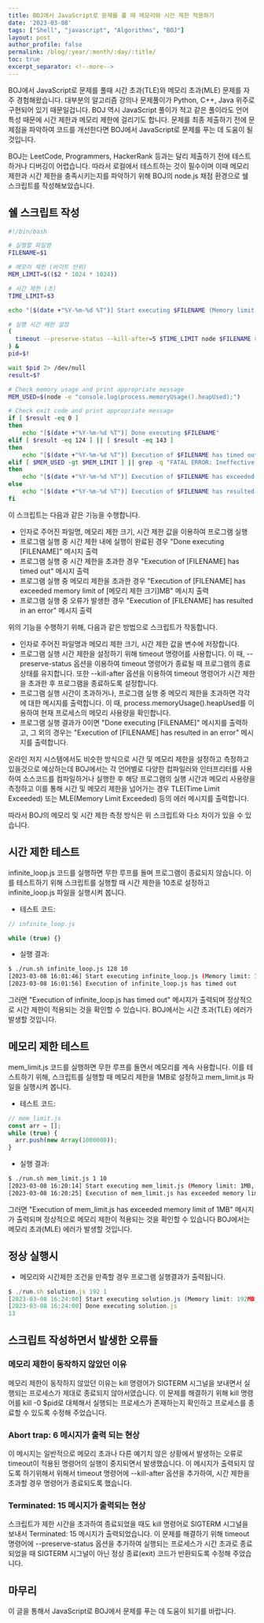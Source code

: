 ```yaml
---
title: BOJ에서 JavaScript로 문제를 풀 때 메모리와 시간 제한 적용하기
date: '2023-03-08'
tags: ["Shell", "javascript", "Algorithms", "BOJ"]
layout: post
author_profile: false
permalink: /blog/:year/:month/:day/:title/
toc: true
excerpt_separator: <!--more-->
---
```


BOJ에서 JavaScript로 문제를 풀때 시간 초과(TLE)와 메모리 초과(MLE) 문제를 자주 경험해왔습니다. 대부분의 알고리즘 강의나 문제풀이가 Python, C++, Java 위주로 구현되어 있기 때문일겁니다. BOJ 역시 JavaScript 풀이가 적고 같은 풀이라도 언어 특성 때문에 시간 제한과 메모리 제한에 걸리기도 합니다. 문제를 최종 제출하기 전에 문제점을 파악하여 코드를 개선한다면 BOJ에서 JavaScript로 문제를 푸는 데 도움이 될 것입니다.

BOJ는 LeetCode, Programmers, HackerRank 등과는 달리 제출하기 전에 테스트 하거나 디버깅이 어렵습니다. 따라서 로컬에서 테스트하는 것이 필수이며 이때 메모리 제한과 시간 제한을 충족시키는지를 파악하기 위해 BOJ의 node.js 채점 환경으로 쉘 스크립트를 작성해보았습니다.

<!--more-->

## 쉘 스크립트 작성

```bash
#!/bin/bash

# 실행할 파일명
FILENAME=$1

# 메모리 제한 (바이트 단위)
MEM_LIMIT=$(($2 * 1024 * 1024))

# 시간 제한 (초)
TIME_LIMIT=$3

echo "[$(date +"%Y-%m-%d %T")] Start executing $FILENAME (Memory limit: $2MB, Time limit: $TIME_LIMIT s)"

# 실행 시간 제한 설정
(
  timeout --preserve-status --kill-after=5 $TIME_LIMIT node $FILENAME > stdout.txt 2> stderr.txt
) &
pid=$!

wait $pid 2> /dev/null
result=$?

# Check memory usage and print appropriate message
MEM_USED=$(node -e "console.log(process.memoryUsage().heapUsed);")

# Check exit code and print appropriate message
if [ $result -eq 0 ]
then
    echo "[$(date +"%Y-%m-%d %T")] Done executing $FILENAME"
elif [ $result -eq 124 ] || [ $result -eq 143 ]
then
    echo "[$(date +"%Y-%m-%d %T")] Execution of $FILENAME has timed out"
elif [ $MEM_USED -gt $MEM_LIMIT ] || grep -q "FATAL ERROR: Ineffective mark-compacts near heap limit Allocation failed" stderr.txt
then
    echo "[$(date +"%Y-%m-%d %T")] Execution of $FILENAME has exceeded memory limit of $2MB"
else
    echo "[$(date +"%Y-%m-%d %T")] Execution of $FILENAME has resulted in an error"
fi
```

이 스크립트는 다음과 같은 기능을 수행합니다.

- 인자로 주어진 파일명, 메모리 제한 크기, 시간 제한 값을 이용하여 프로그램 실행
- 프로그램 실행 중 시간 제한 내에 실행이 완료된 경우 "Done executing [FILENAME]" 메시지 출력
- 프로그램 실행 중 시간 제한을 초과한 경우 "Execution of [FILENAME] has timed out" 메시지 출력
- 프로그램 실행 중 메모리 제한을 초과한 경우 "Execution of [FILENAME] has exceeded memory limit of [메모리 제한 크기]MB" 메시지 출력
- 프로그램 실행 중 오류가 발생한 경우 "Execution of [FILENAME] has resulted in an error" 메시지 출력

위의 기능을 수행하기 위해, 다음과 같은 방법으로 스크립트가 작동합니다.

- 인자로 주어진 파일명과 메모리 제한 크기, 시간 제한 값을 변수에 저장합니다.
- 프로그램 실행 시간 제한을 설정하기 위해 timeout 명령어를 사용합니다. 이 때, --preserve-status 옵션을 이용하여 timeout 명령어가 종료될 때 프로그램의 종료 상태를 유지합니다. 또한 --kill-after 옵션을 이용하여 timeout 명령어가 시간 제한을 초과한 후 프로그램을 종료하도록 설정합니다.
- 프로그램 실행 시간이 초과하거나, 프로그램 실행 중 메모리 제한을 초과하면 각각에 대한 메시지를 출력합니다. 이 때, process.memoryUsage().heapUsed를 이용하여 현재 프로세스의 메모리 사용량을 확인합니다.
- 프로그램 실행 결과가 0이면 "Done executing [FILENAME]" 메시지를 출력하고, 그 외의 경우는 "Execution of [FILENAME] has resulted in an error" 메시지를 출력합니다.

온라인 저지 시스템에서도 비슷한 방식으로 시간 및 메모리 제한을 설정하고 측정하고 있을것으로 예상하는데 BOJ에서는 각 언어별로 다양한 컴파일러와 인터프리터를 사용하여 소스코드를 컴파일하거나 실행한 후 해당 프로그램의 실행 시간과 메모리 사용량을 측정하고 이를 통해 시간 및 메모리 제한을 넘어가는 경우 TLE(Time Limit Exceeded) 또는 MLE(Memory Limit Exceeded) 등의 에러 메시지를 출력합니다.

따라서 BOJ의 메모리 및 시간 제한 측정 방식은 위 스크립트와 다소 차이가 있을 수 있습니다.

## 시간 제한 테스트

infinite_loop.js 코드를 실행하면 무한 루프를 돌며 프로그램이 종료되지 않습니다. 이를 테스트하기 위해 스크립트를 실행할 때 시간 제한을 10초로 설정하고 infinite_loop.js 파일을 실행시켜 봅니다.

- 테스트 코드:

```js
// infinite_loop.js

while (true) {}
```

- 실행 결과:

```bash
$ ./run.sh infinite_loop.js 128 10
[2023-03-08 16:01:46] Start executing infinite_loop.js (Memory limit: 128MB, Time limit: 10 s)
[2023-03-08 16:01:56] Execution of infinite_loop.js has timed out
```

그러면 "Execution of infinite_loop.js has timed out" 메시지가 출력되며 정상적으로 시간 제한이 적용되는 것을 확인할 수 있습니다. BOJ에서는 시간 초과(TLE) 에러가 발생할 것입니다.

## 메모리 제한 테스트

mem_limit.js 코드를 실행하면 무한 루프를 돌면서 메모리를 계속 사용합니다. 이를 테스트하기 위해, 스크립트를 실행할 때 메모리 제한을 1MB로 설정하고 mem_limit.js 파일을 실행시켜 봅니다.

- 테스트 코드:

```js
// mem_limit.js
const arr = [];
while (true) {
  arr.push(new Array(1000000));
}
```

- 실행 결과:

```bash
$ ./run.sh mem_limit.js 1 10
[2023-03-08 16:20:14] Start executing mem_limit.js (Memory limit: 1MB, Time limit: 10 s)
[2023-03-08 16:20:25] Execution of mem_limit.js has exceeded memory limit of 1MB
```

그러면 "Execution of mem_limit.js has exceeded memory limit of 1MB" 메시지가 출력되며 정상적으로 메모리 제한이 적용되는 것을 확인할 수 있습니다 BOJ에서는 메모리 초과(MLE) 에러가 발생할 것입니다.

## 정상 실행시

- 메모리와 시간제한 조건을 만족할 경우 프로그램 실행결과가 출력됩니다.

```js
$ ./run.sh solution.js 192 1
[2023-03-08 16:24:00] Start executing solution.js (Memory limit: 192MB, Time limit: 1 s)
[2023-03-08 16:24:00] Done executing solution.js
13
```

## 스크립트 작성하면서 발생한 오류들

### 메모리 제한이 동작하지 않았던 이유

메모리 제한이 동작하지 않았던 이유는 kill 명령어가 SIGTERM 시그널을 보내면서 실행되는 프로세스가 제대로 종료되지 않아서였습니다. 이 문제를 해결하기 위해 kill 명령어를 kill -0 $pid로 대체해서 실행되는 프로세스가 존재하는지 확인하고 프로세스를 종료할 수 있도록 수정해 주었습니다.

### Abort trap: 6 메시지가 출력 되는 현상

이 메시지는 일반적으로 메모리 초과나 다른 예기치 않은 상황에서 발생하는 오류로 timeout이 적용된 명령어의 실행이 중지되면서 발생했습니다. 이 메시지가 출력되지 않도록 하기위해서 위해서 timeout 명령어에 --kill-after 옵션을 추가하여, 시간 제한을 초과할 경우 명령어가 종료되도록 했습니다.

### Terminated: 15 메시지가 출력되는 현상

스크립트가 제한 시간을 초과하여 종료되었을 때도 kill 명령어로 SIGTERM 시그널을 보내서 Terminated: 15 메시지가 출력되었습니다. 이 문제를 해결하기 위해 timeout 명령어에 --preserve-status 옵션을 추가하여 실행되는 프로세스가 시간 초과로 종료되었을 때 SIGTERM 시그널이 아닌 정상 종료(exit) 코드가 반환되도록 수정해 주었습니다.

## 마무리

이 글을 통해서 JavaScript로 BOJ에서 문제를 푸는 데 도움이 되기를 바랍니다.
